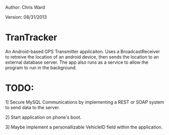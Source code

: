 Author: Chris Ward

Version: 08/31/2013

TranTracker
===========

An Android-based GPS Transmitter applicaiton. Uses a BroadcastReceiver to retreive the location of an android device, then
sends the location to an external database server. The app also runs as a service to allow the program to run in the 
background.

TODO:
=====
1] Secure MySQL Communications by implementing a REST or SOAP system to send data to the server.

2] Start application on phone's boot. 

3] Maybe implement a personallizable VehicleID field within the application.
